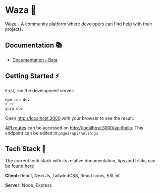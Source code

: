 # Waza 🥋

Waza - A community platform where developers can find help with their projects.

## Documentation 📚

- [Documentation - Beta](https://www.notion.so/Waza-Wiki-3649dfbed24d453584ebc4b124a9870e)

## Getting Started ⚡

First, run the development server:

```bash
npm run dev
# or
yarn dev
```

Open [http://localhost:3000](http://localhost:3000) with your browser to see the result.

[API routes](https://nextjs.org/docs/api-routes/introduction) can be accessed on [http://localhost:3000/api/hello](http://localhost:3000/api/hello). This endpoint can be edited in `pages/api/hello.js`.

## Tech Stack 🧪

The current tech stack with its relative documentation, tips and tricks can be found [here](https://www.notion.so/Tech-Stack-a6c1bcecd71d41498665bc4aa6a4d9d6)

**Client:** React, Next.Js, TailwindCSS, React Icons, ESLint

**Server:** Node, Express

